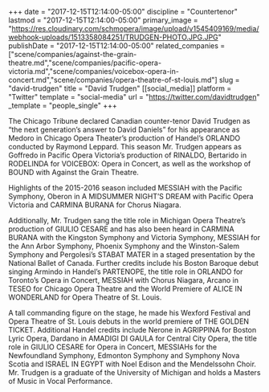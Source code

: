 +++
date = "2017-12-15T12:14:00-05:00"
discipline = "Countertenor"
lastmod = "2017-12-15T12:14:00-05:00"
primary_image = "https://res.cloudinary.com/schmopera/image/upload/v1545409169/media/webhook-uploads/1513358084251/TRUDGEN-PHOTO.JPG.JPG"
publishDate = "2017-12-15T12:14:00-05:00"
related_companies = ["scene/companies/against-the-grain-theatre.md","scene/companies/pacific-opera-victoria.md","scene/companies/voicebox-opera-in-concert.md","scene/companies/opera-theatre-of-st-louis.md"]
slug = "david-trudgen"
title = "David Trudgen"
[[social_media]]
platform = "Twitter"
template = "social-media"
url = "https://twitter.com/davidtrudgen"
_template = "people_single"
+++

The Chicago Tribune declared Canadian counter-tenor David Trudgen as “the next generation’s answer to David Daniels” for his appearance as Medoro in Chicago Opera Theater’s production of Handel’s ORLANDO conducted by Raymond Leppard. This season Mr. Trudgen appears as Goffredo in Pacific Opera Victoria’s production of RINALDO, Bertarido in RODELINDA for VOICEBOX: Opera in Concert, as well as the workshop of BOUND with Against the Grain Theatre.

Highlights of the 2015-2016 season included MESSIAH with the Pacific Symphony, Oberon in A MIDSUMMER NIGHT’S DREAM with Pacific Opera Victoria and CARMINA BURANA for Chorus Niagara. 

Additionally, Mr. Trudgen sang the title role in Michigan Opera Theatre’s production of GIULIO CESARE and has also been heard in CARMINA BURANA with the Kingston Symphony and Victoria Symphony, MESSIAH for the Ann Arbor Symphony, Phoenix Symphony and the Winston-Salem Symphony and Pergolesi’s STABAT MATER in a staged presentation by the National Ballet of Canada. Further credits include his Boston Baroque debut singing Armindo in Handel’s PARTENOPE, the title role in ORLANDO for Toronto’s Opera in Concert, MESSIAH with Chorus Niagara, Arcano in TESEO for Chicago Opera Theatre and the World Premiere of ALICE IN WONDERLAND for Opera Theatre of St. Louis.

A tall commanding figure on the stage, he made his Wexford Festival and Opera Theatre of St. Louis debuts in the world premiere of THE GOLDEN TICKET. Additional Handel credits include Nerone in AGRIPPINA for Boston Lyric Opera, Dardano in AMADIGI DI GAULA for Central City Opera, the title role in GIULIO CESARE for Opera in Concert, MESSIAHs for the Newfoundland Symphony, Edmonton Symphony and Symphony Nova Scotia and ISRAEL IN EGYPT with Noel Edison and the Mendelssohn Choir. Mr. Trudgen is a graduate of the University of Michigan and holds a Masters of Music in Vocal Performance.
